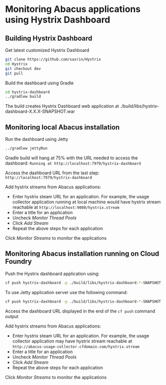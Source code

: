 Monitoring Abacus applications using Hystrix Dashboard
===

Building Hystrix Dashboard
---

Get latest customized Hystrix Dashboard

```bash
git clone https://github.com/sasrin/Hystrix
cd Hystrix
git checkout dev
git pull
```

Build the dashboard using Gradle

```bash
cd hystrix-dashboard
../gradlew build
```

The build creates Hystrix Dashboard web application at ./build/libs/hystrix-dashboard-X.X.X-SNAPSHOT.war

Monitoring local Abacus installation
---

Run the dashboard using Jetty

```bash
../gradlew jettyRun
```

Gradle build will hang at 75% with the URL needed to access the dashboard: `Running at http://localhost:7979/hystrix-dashboard`

Access the dashboard URL from the last step: `http://localhost:7979/hystrix-dashboard`

Add hystrix streams from Abacus applications:
* Enter hystrix steam URL for an application. For example, the usage collector application running at local machine would have hystrix stream reachable at `http://localhost:9080/hystrix.stream`
* Enter a title for an application
* Uncheck *Monitor Thread Pools*
* Click *Add Stream*
* Repeat the above steps for each application

Click *Monitor Streams* to monitor the applications


Monitoring Abacus installation running on Cloud Foundry
---

Push the Hystrix dashboard application using:
```bash
cf push hystrix-dashboard -p ./build/libs/hystrix-dashboard-*-SNAPSHOT.war
```

To use Jetty application server use the following command:
```bash
cf push hystrix-dashboard -p ./build/libs/hystrix-dashboard-*-SNAPSHOT.war -b git://github.com/jmcc0nn3ll/jetty-buildpack.git
```

Access the dashboard URL displayed in the end of the `cf push` command output

Add hystrix streams from Abacus applications:
* Enter hystrix steam URL for an application. For example, the usage collector application may have hystrix stream reachable at `http://abacus-usage-collector.cfdomain.com/hystrix.stream`
* Enter a title for an application
* Uncheck *Monitor Thread Pools*
* Click *Add Stream*
* Repeat the above steps for each application

Click *Monitor Streams* to monitor the applications
